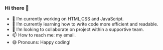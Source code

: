 ### Hi there 👋
- 🔭 I’m currently working on HTML,CSS and JavaScript.
- 🌱 I’m currently learning how to write code more efficient and readable.
- 👯 I’m looking to collaborate on project within a supportive team.
- 📫 How to reach me: my email.
- 😄 Pronouns: Happy coding!
<!--
**steven-lian/steven-lian** is a ✨ _special_ ✨ repository because its `README.md` (this file) appears on your GitHub profile.

Here are some ideas to get you started:

- 🔭 I’m currently working on HTML,CSS and JavaScript.
- 🌱 I’m currently learning how to write code more efficient and readable.
- 👯 I’m looking to collaborate on project within a supportive team.
- 📫 How to reach me: my email.
- 😄 Pronouns: Happy coding!

-->
